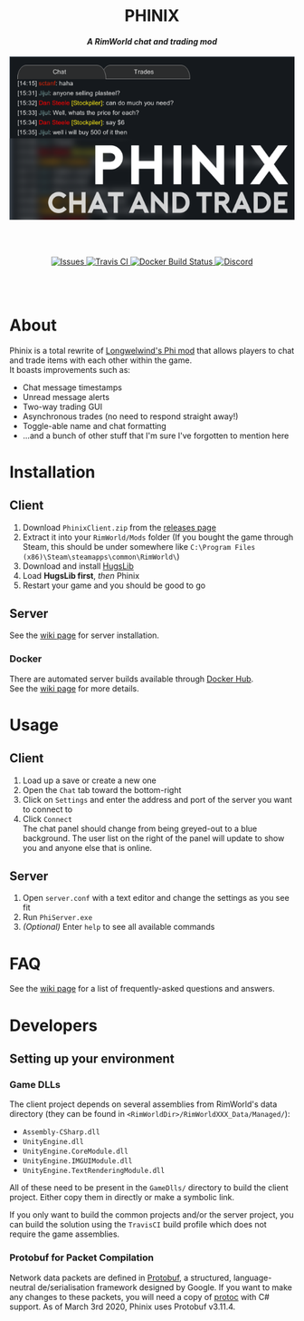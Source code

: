 <h1 align="center">PHINIX</h1>
<h4 align="center"><i>A RimWorld chat and trading mod</i></h4>
<p align="center"><img src="../Client/About/Preview.png"></img></p>
<br><br>
<p align="center">
  <a href="https://github.com/PhinixTeam/Phinix/issues">
    <img src="https://img.shields.io/github/issues/PhinixTeam/Phinix.svg?style=flat-square" alt="Issues">
  </a>
  <a href="https://travis-ci.org/PhinixTeam/Phinix">
    <img src="https://img.shields.io/travis/PhinixTeam/Phinix.svg?style=flat-square" alt="Travis CI">
  </a>
  <a href="https://hub.docker.com/r/phinixteam/phinix">
    <img alt="Docker Build Status" src="https://img.shields.io/docker/cloud/build/phinixteam/phinix.svg?label=docker&style=flat-square">
  </a>
  <a href="https://discord.gg/d4Y5xks">
    <img src="https://img.shields.io/discord/363547745564360704.svg?colorB=7289DA&label=Discord&style=flat-square" alt="Discord">
  </a>
</p>
<br><br>

<!-- It'd be great if markdown had some way of aligning things, but ya gotta do what ya gotta do -->

# About
Phinix is a total rewrite of [Longwelwind's Phi mod](https://github.com/longwelwind/phi) that allows players to chat and trade items with each other within the game.  
It boasts improvements such as:
 - Chat message timestamps
 - Unread message alerts
 - Two-way trading GUI
 - Asynchronous trades (no need to respond straight away!)
 - Toggle-able name and chat formatting
 - ...and a bunch of other stuff that I'm sure I've forgotten to mention here

# Installation
## Client
1. Download `PhinixClient.zip` from the [releases page](https://github.com/PhinixTeam/Phinix/releases/latest)
2. Extract it into your `RimWorld/Mods` folder
(If you bought the game through Steam, this should be under somewhere like `C:\Program Files (x86)\Steam\steamapps\common\RimWorld\`)
3. Download and install [HugsLib](https://github.com/UnlimitedHugs/RimworldHugsLib/releases/latest)
4. Load **HugsLib first**, *then* Phinix
5. Restart your game and you should be good to go

## Server
See the [wiki page](https://github.com/PhinixTeam/Phinix/wiki/Hosting-a-server) for server installation.

### Docker
There are automated server builds available through [Docker Hub](https://hub.docker.com/r/phinixteam/phinix).  
See the [wiki page](https://github.com/PhinixTeam/Phinix/wiki/Hosting-a-server#docker-container) for more details.

# Usage
## Client
1. Load up a save or create a new one
2. Open the `Chat` tab toward the bottom-right
3. Click on `Settings` and enter the address and port of the server you want to connect to
4. Click `Connect`   
The chat panel should change from being greyed-out to a blue background. The user list on the right of the panel will update to show you and anyone else that is online.

## Server
1. Open `server.conf` with a text editor and change the settings as you see fit
2. Run `PhiServer.exe`
3. *(Optional)* Enter `help` to see all available commands

# FAQ
See the [wiki page](https://github.com/PhinixTeam/Phinix/wiki/FAQ) for a list of frequently-asked questions and answers.

# Developers
## Setting up your environment
### Game DLLs
The client project depends on several assemblies from RimWorld's data directory (they can be found in `<RimWorldDir>/RimWorldXXX_Data/Managed/`):
- `Assembly-CSharp.dll`
- `UnityEngine.dll`
- `UnityEngine.CoreModule.dll`
- `UnityEngine.IMGUIModule.dll`
- `UnityEngine.TextRenderingModule.dll`

All of these need to be present in the `GameDlls/` directory to build the client project. Either copy them in directly or make a symbolic link.

If you only want to build the common projects and/or the server project, you can build the solution using the `TravisCI` build profile which does not require the game assemblies.

### Protobuf for Packet Compilation
Network data packets are defined in [Protobuf](https://developers.google.com/protocol-buffers/), a structured, language-neutral de/serialisation framework designed by Google. If you want to make any changes to these packets, you will need a copy of [protoc](https://github.com/protocolbuffers/protobuf/releases/tag/v3.11.4) with C# support. As of March 3rd 2020, Phinix uses Protobuf v3.11.4.
